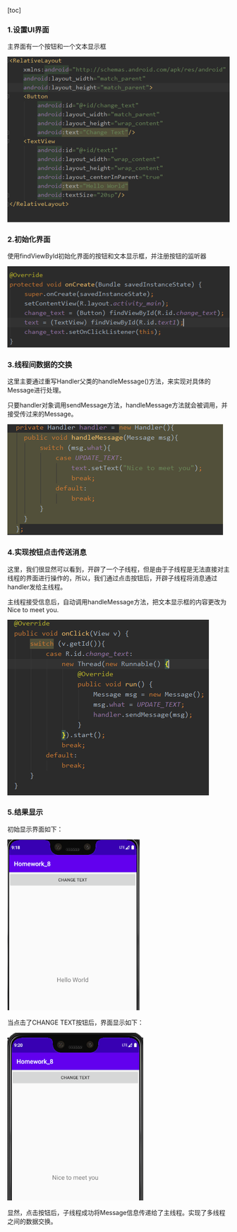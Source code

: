 [toc]

### 1.设置UI界面

主界面有一个按钮和一个文本显示框

![1605517804232](实验报告8.assets/1605517804232.png)

### 2.初始化界面

使用findViewById初始化界面的按钮和文本显示框，并注册按钮的监听器

![1605517903336](实验报告8.assets/1605517903336.png)

### 3.线程间数据的交换

这里主要通过重写Handler父类的handleMessage()方法，来实现对具体的Message进行处理。

只要handler对象调用sendMessage方法，handleMessage方法就会被调用，并接受传过来的Message。

![1605518046632](实验报告8.assets/1605518046632.png)

### 4.实现按钮点击传送消息

这里，我们很显然可以看到，开辟了一个子线程，但是由于子线程是无法直接对主线程的界面进行操作的，所以，我们通过点击按钮后，开辟子线程将消息通过handler发给主线程。

主线程接受信息后，自动调用handleMessage方法，把文本显示框的内容更改为Nice to meet you.

![1605518181052](实验报告8.assets/1605518181052.png)

### 5.结果显示

初始显示界面如下：

![1605518333514](实验报告8.assets/1605518333514.png)

当点击了CHANGE TEXT按钮后，界面显示如下：

![1605518413667](实验报告8.assets/1605518413667.png)

显然，点击按钮后，子线程成功将Message信息传递给了主线程。实现了多线程之间的数据交换。


